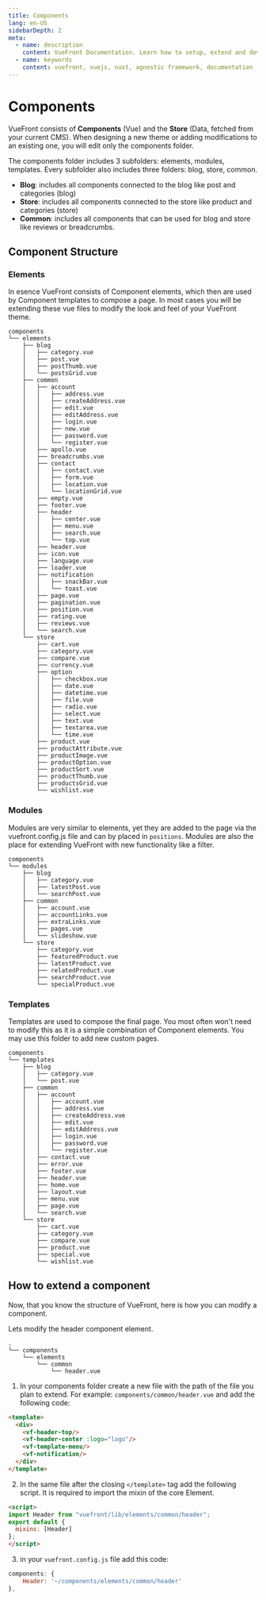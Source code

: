 ```yaml
---
title: Components 
lang: en-US
sidebarDepth: 2
meta:
  - name: description
    content: VueFront Documentation. Learn how to setup, extend and develop your fully functional SPA and PWA frontend.
  - name: keywords
    content: vuefront, vuejs, nuxt, agnostic framework, documentation
---
```


# Components
VueFront consists of __Components__ (Vue) and the __Store__ (Data, fetched from your current CMS). When designing a new theme or adding modifications to an existing one, you will edit only the components folder. 

The components folder includes 3 subfolders: elements, modules, templates. Every subfolder also includes three folders: blog, store, common. 

- __Blog__: includes all components connected to the blog like post and categories (blog)
- __Store__: includes all components connected to the store like product and categories (store)
- __Common__: includes all components that can be used for blog and store like reviews or breadcrumbs.

## Component Structure
### Elements
In esence VueFront consists of Component elements, which then are used by Component templates to compose a page. In most cases you will be extending these vue files to modify the look and feel of your VueFront theme.
```
components
└── elements
    ├── blog
    │   ├── category.vue
    │   ├── post.vue
    │   ├── postThumb.vue
    │   └── postsGrid.vue
    ├── common
    │   ├── account
    │   │   ├── address.vue
    │   │   ├── createAddress.vue
    │   │   ├── edit.vue
    │   │   ├── editAddress.vue
    │   │   ├── login.vue
    │   │   ├── new.vue
    │   │   ├── password.vue
    │   │   └── register.vue
    │   ├── apollo.vue
    │   ├── breadcrumbs.vue
    │   ├── contact
    │   │   ├── contact.vue
    │   │   ├── form.vue
    │   │   ├── location.vue
    │   │   └── locationGrid.vue
    │   ├── empty.vue
    │   ├── footer.vue
    │   ├── header
    │   │   ├── center.vue
    │   │   ├── menu.vue
    │   │   ├── search.vue
    │   │   └── top.vue
    │   ├── header.vue
    │   ├── icon.vue
    │   ├── language.vue
    │   ├── loader.vue
    │   ├── notification
    │   │   ├── snackBar.vue
    │   │   └── toast.vue
    │   ├── page.vue
    │   ├── pagination.vue
    │   ├── position.vue
    │   ├── rating.vue
    │   ├── reviews.vue
    │   └── search.vue
    └── store
        ├── cart.vue
        ├── category.vue
        ├── compare.vue
        ├── currency.vue
        ├── option
        │   ├── checkbox.vue
        │   ├── date.vue
        │   ├── datetime.vue
        │   ├── file.vue
        │   ├── radio.vue
        │   ├── select.vue
        │   ├── text.vue
        │   ├── textarea.vue
        │   └── time.vue
        ├── product.vue
        ├── productAttribute.vue
        ├── productImage.vue
        ├── productOption.vue
        ├── productSort.vue
        ├── productThumb.vue
        ├── productsGrid.vue
        └── wishlist.vue
```
### Modules
Modules are very similar to elements, yet they are added to the page via the vuefront.config.js file and can by placed in `positions`. Modules are also the place for extending VueFront with new functionality like a filter. 

```
components
└── modules
    ├── blog
    │   ├── category.vue
    │   ├── latestPost.vue
    │   └── searchPost.vue
    ├── common
    │   ├── account.vue
    │   ├── accountLinks.vue
    │   ├── extraLinks.vue
    │   ├── pages.vue
    │   └── slideshow.vue
    └── store
        ├── category.vue
        ├── featuredProduct.vue
        ├── latestProduct.vue
        ├── relatedProduct.vue
        ├── searchProduct.vue
        └── specialProduct.vue
```
### Templates
Templates are used to compose the final page. You most often won't need to modify this as it is a simple combination of Component elements. You may use this folder to add new custom pages.
```
components
└── templates
    ├── blog
    │   ├── category.vue
    │   └── post.vue
    ├── common
    │   ├── account
    │   │   ├── account.vue
    │   │   ├── address.vue
    │   │   ├── createAddress.vue
    │   │   ├── edit.vue
    │   │   ├── editAddress.vue
    │   │   ├── login.vue
    │   │   ├── password.vue
    │   │   └── register.vue
    │   ├── contact.vue
    │   ├── error.vue
    │   ├── footer.vue
    │   ├── header.vue
    │   ├── home.vue
    │   ├── layout.vue
    │   ├── menu.vue
    │   ├── page.vue
    │   └── search.vue
    └── store
        ├── cart.vue
        ├── category.vue
        ├── compare.vue
        ├── product.vue
        ├── special.vue
        └── wishlist.vue
```
## How to extend a component
Now, that you know the structure of VueFront, here is how you can modify a component. 

Lets modify the header component element.

```
.
└── components
    └── elements
        └── common
            └── header.vue
```
1. In your components folder create a new file with the path of the file you plan to extend. For example: `components/common/header.vue` and add the following code:

```html
<template>
  <div>
    <vf-header-top/>
    <vf-header-center :logo="logo"/>
    <vf-template-menu/>
    <vf-notification/>
  </div>
</template>
```

2. In the same file after the closing `</template>` tag add the following script. It is required to import the mixin of the core Element. 
```html
<script>
import Header from "vuefront/lib/elements/common/header";
export default {
  mixins: [Header]
};
</script>
```

3. in your `vuefront.config.js` file add this code:

```js
components: {
    Header: '~/components/elements/common/header'
},
```